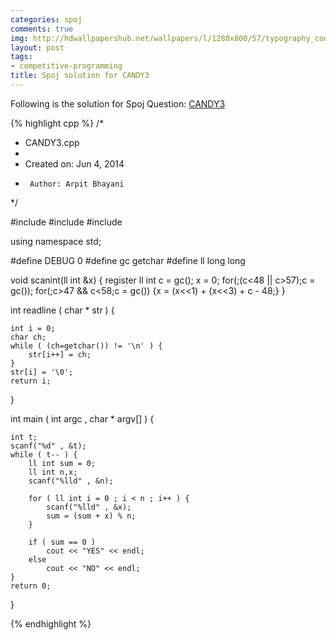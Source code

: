 ```yaml
---
categories: spoj
comments: true
img: http://hdwallpapershub.net/wallpapers/l/1280x800/57/typography_code_javascript_black_background_programmer_syntax_1280x800_56614.jpg
layout: post
tags:
- competitive-programming
title: Spoj solution for CANDY3
---
```


Following is the solution for Spoj Question: [CANDY3](http://www.spoj.com/problems/CANDY3/)

{% highlight cpp %}
/*
 * CANDY3.cpp
 *
 *  Created on: Jun 4, 2014
 *      Author: Arpit Bhayani
 */

#include <cstdio>
#include <cstdlib>
#include <iostream>

using namespace std;

#define DEBUG 0
#define gc getchar
#define ll long long

void scanint(ll int &x) {
	register ll int c = gc();
	x = 0;
	for(;(c<48 || c>57);c = gc());
	for(;c>47 && c<58;c = gc()) {x = (x<<1) + (x<<3) + c - 48;}
}

int readline ( char * str ) {

	int i = 0;
	char ch;
	while ( (ch=getchar()) != '\n' ) {
		str[i++] = ch;
	}
	str[i] = '\0';
	return i;
}

int main ( int argc , char * argv[] ) {

	int t;
	scanf("%d" , &t);
	while ( t-- ) {
		ll int sum = 0;
		ll int n,x;
		scanf("%lld" , &n);

		for ( ll int i = 0 ; i < n ; i++ ) {
			scanf("%lld" , &x);
			sum = (sum + x) % n;
		}

		if ( sum == 0 )
			cout << "YES" << endl;
		else
			cout << "NO" << endl;
	}
	return 0;
}

{% endhighlight %}